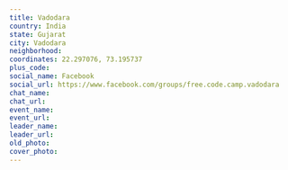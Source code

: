 ```yaml
---
title: Vadodara
country: India
state: Gujarat
city: Vadodara
neighborhood: 
coordinates: 22.297076, 73.195737
plus_code:
social_name: Facebook
social_url: https://www.facebook.com/groups/free.code.camp.vadodara
chat_name:
chat_url:
event_name:
event_url:
leader_name:
leader_url:
old_photo: 
cover_photo:
---
```

